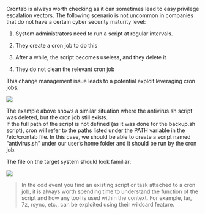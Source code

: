 Crontab is always worth checking as it can sometimes lead to easy privilege escalation vectors. The following scenario is not uncommon in companies that do not have a certain cyber security maturity level:

1.  System administrators need to run a script at regular intervals.
2.  They create a cron job to do this
3.  After a while, the script becomes useless, and they delete it  
    
4.  They do not clean the relevant cron job

This change management issue leads to a potential exploit leveraging cron jobs.


  

![](https://i.imgur.com/SovymJL.png)

  

  

The example above shows a similar situation where the antivirus.sh script was deleted, but the cron job still exists.  
If the full path of the script is not defined (as it was done for the backup.sh script), cron will refer to the paths listed under the PATH variable in the /etc/crontab file. In this case, we should be able to create a script named “antivirus.sh” under our user’s home folder and it should be run by the cron job.  

  

The file on the target system should look familiar:  

![](https://i.imgur.com/SHknR87.png)

>In the odd event you find an existing script or task attached to a cron job, it is always worth spending time to understand the function of the script and how any tool is used within the context. For example, tar, 7z, rsync, etc., can be exploited using their wildcard feature.


